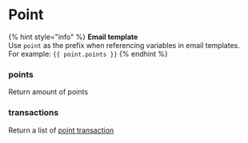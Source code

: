 # Point

{% hint style="info" %}
**Email template**\
Use `point` as the prefix when referencing variables in email templates.\
For example: `{{ point.points }}`
{% endhint %}

### points

Return amount of points



### transactions

Return a list of [point transaction](liquid/variables/point-txn.md)

